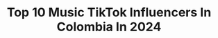 ---
title: Top 10 Music TikTok Influencers In Colombia In 2024
description: >-
  Find top music TikTok influencers in Colombia in 2024. Most popular hashtags: #colombia #viral #reggaeton #parati.
platform: TikTok
hits: 113
text_top: See the most popular TikTok influencers on inBeat.
text_bottom: Our database aggregates 113 TikTok influencers like this in Colombia for you to contact.
profiles:
  - username: "nanpabasicooficial"
    fullname: >-
      Nanpa Básico
    bio: >-
      MÚSICO COLOMBIANO®
    location: "Colombia"
    followers: 964900
    engagement: 1487
    commentsToLikes: 0.009950
    id: ckan2zqtt2tj00i78z53ee1no
    verified: true
    hashtags: "#lejosdel2, #nanpabasicooficial, #losnotantristes, #nanpab"
  - username: "yudysolangypalaci"
    fullname: >-
      Yudy Solangy Palacio
    bio: >-
      PASIÓN POR LA MÚSICA 🎸🎸🎸🎶
    location: "Colombia"
    followers: 11000
    engagement: 1518
    commentsToLikes: 0.069075
    id: ckan6d9oaj7lz0i78wej4m8ng
    verified: false
    hashtags: "#buenamusica, #rockentiktok, #lasmejoresbandas, #rock"
  - username: "danielvidess"
    fullname: >-
      Daniel 🤠
    bio: >-
      192k!! 🤰 "vive con pasión, vive musical.ly" Ig: danielvidess
    location: "Colombia"
    followers: 193600
    engagement: 2272
    commentsToLikes: 0.012035
    id: ckbatbz5yjxor0j231f2gpzuv
    verified: false
    hashtags: "#colombia, #parati, #fyp, #viral"
  - username: "luisareyartista"
    fullname: >-
      Luisa Rey
    bio: >-
      Mi música ⬇️ soon more 🤩
    location: "Colombia"
    followers: 222000
    engagement: 1292
    commentsToLikes: 0.023169
    id: ckc7imlt3qhaa0j23o8tg1ifn
    verified: false
    hashtags: "#singing, #mujeres, #version, #music"
  - username: "dfurbanomusic"
    fullname: >-
      Danny Fernández 
    bio: >-
      Cantautor de Música Urbana ☝🏻- 🇨🇴 Www.facebook.com/dfurbanomusic
    location: "Colombia"
    followers: 89300
    engagement: 958
    commentsToLikes: 0.039878
    id: cka6b5vlzz0pg0i78bp7dqd47
    verified: false
    hashtags: "#mexico, #medellin, #city, #latino"
  - username: "djnayomzl"
    fullname: >-
      Dj Nayo 🎧
    bio: >-
      🔺Sígueme en Insta @djnayomz 📸 🔺Amo la Música 🎧 🔺Cree en Ti 🇨🇴 🌎👁
    location: "Colombia"
    followers: 11600
    engagement: 656
    commentsToLikes: 0.055684
    id: ckan00io9o91b0i78jnwinb5z
    verified: false
    hashtags: "#parati, #manizales, #foryou, #colombia"
  - username: "rolas_js"
    fullname: >-
      Rolas JS
    bio: >-
      Editor: @jhonatan.garcia.11 Música para tus historias 🎶 / Instagram: @rolas.js
    location: "Colombia"
    followers: 541900
    engagement: 1014
    commentsToLikes: 0.003219
    id: ckc8ald9f7aox0j23rd5cqee3
    verified: false
    hashtags: "#foryoupage, #parati, #badbunny, #rolasjs"
  - username: "wolfine98"
    fullname: >-
      wolfine
    bio: >-
      Músico/Artista Urbano
    location: "Colombia"
    followers: 17300
    engagement: 522
    commentsToLikes: 0.014422
    id: ckbaclbmi52b50j232fiogpyj
    verified: false
    hashtags: "#cuarentena, #tiktok, #humor, #mexico"
  - username: "enminota"
    fullname: >-
      ✭⋰꙰🎵EnmiNota🎶⋱꙰✭
    bio: >-
      Donde las palabras fallan, la música habla.🎶🎵 🇨🇴 (20k)🌻
    location: "Colombia"
    followers: 13400
    engagement: 791
    commentsToLikes: 0.001220
    id: cka9kqbyf0u9k0i78mgqh68ky
    verified: false
    hashtags: "#piso21, #maluma, #jbalvin, #sinmalasintenciones"
  - username: "reggaetoncolombiano"
    fullname: >-
      reggaetoncolombo
    bio: >-
      Música | Videos | Noticias | Género Urbano & Entretenimiento. @hildebrandoqq
    location: "Colombia"
    followers: 40300
    engagement: 647
    commentsToLikes: 0.011110
    id: ckbfd70hd6ddr0j23dm5i7u5o
    verified: false
    hashtags: "#jbalvin, #jbalvincolores, #kevinroldanofficial, #reggaeton"
---